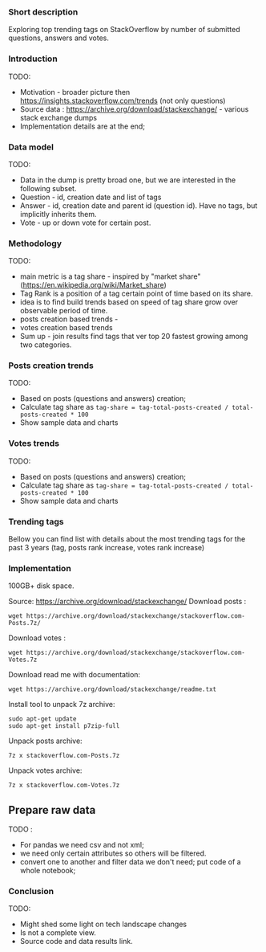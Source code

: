 ### Short description
Exploring top trending tags on StackOverflow by number of submitted questions, answers and votes.

### Introduction
TODO: 
- Motivation - broader picture then https://insights.stackoverflow.com/trends (not only questions)
- Source data : https://archive.org/download/stackexchange/ - various stack exchange dumps
- Implementation details are at the end; 

### Data model
TODO: 
- Data in the dump is pretty broad one, but we are interested in the following subset.
- Question - id, creation date and list of tags
- Answer - id, creation date and parent id (question id). Have no tags, but implicitly inherits them.
- Vote - up or down vote for certain post.

### Methodology

TODO:
- main metric is a tag share - inspired by "market share" (https://en.wikipedia.org/wiki/Market_share)
- Tag Rank is a position of a tag certain point of time based on its share. 
- idea is to find build trends based on speed of tag share grow over observable period of time.
- posts creation based trends - 
- votes creation based trends
- Sum up - join results find tags that ver top 20 fastest growing among two categories. 


### Posts creation trends
TODO:
- Based on posts (questions and answers) creation;
- Calculate tag share as `tag-share = tag-total-posts-created / total-posts-created * 100`
- Show sample data and charts 

### Votes trends
TODO:
- Based on posts (questions and answers) creation;
- Calculate tag share as `tag-share = tag-total-posts-created / total-posts-created * 100`
- Show sample data and charts 

### Trending tags
Bellow you can find list with details about the most trending tags for the past 3 years (tag, posts rank increase, votes rank increase)

### Implementation

100GB+ disk space.

Source: https://archive.org/download/stackexchange/
Download posts :
```shell
wget https://archive.org/download/stackexchange/stackoverflow.com-Posts.7z/
```

Download votes :
```shell
wget https://archive.org/download/stackexchange/stackoverflow.com-Votes.7z
```

Download read me with documentation:
```shell
wget https://archive.org/download/stackexchange/readme.txt
```

Install tool to unpack 7z archive:
```shell
sudo apt-get update
sudo apt-get install p7zip-full
```

Unpack posts archive:
```shell
7z x stackoverflow.com-Posts.7z
```

Unpack votes archive:
```shell
7z x stackoverflow.com-Votes.7z
```

## Prepare raw data
TODO :
- For pandas we need csv and not xml;
- we need only certain attributes so others will be filtered.
- convert one to another and filter data we don't need;
  put code of a whole notebook;

### Conclusion
TODO:
- Might shed some light on tech landscape changes
- Is not a complete view.
- Source code and data results link.